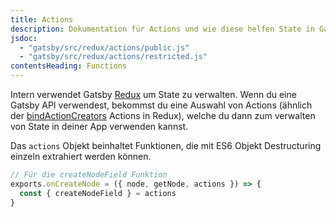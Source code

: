 ```yaml
---
title: Actions
description: Dokumentation für Actions und wie diese helfen State in Gatsby zu manipulieren
jsdoc:
  - "gatsby/src/redux/actions/public.js"
  - "gatsby/src/redux/actions/restricted.js"
contentsHeading: Functions
---
```


Intern verwendet Gatsby [Redux](http://redux.js.org) um State zu verwalten. Wenn du eine Gatsby API verwendest, bekommst du eine Auswahl von Actions (ähnlich der [bindActionCreators](https://redux.js.org/api/bindactioncreators/) Actions in Redux), welche du dann zum verwalten von State in deiner App verwenden kannst.

Das `actions` Objekt beinhaltet Funktionen, die mit ES6 Objekt Destructuring einzeln extrahiert werden können.

```javascript
// Für die createNodeField Funktion
exports.onCreateNode = ({ node, getNode, actions }) => {
  const { createNodeField } = actions
}
```
